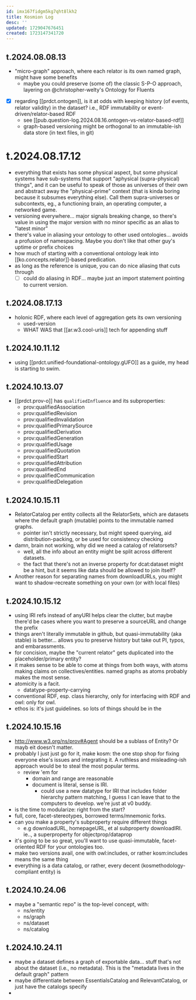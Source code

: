 ```yaml
---
id: imx167fidgm5kg7qht8lkh2
title: Kosmion Log
desc: ''
updated: 1729047676451
created: 1723147341720
---
```


## t.2024.08.08.13

- "micro-graph" approach, where each relator is its own named graph, might have some benefits
  - maybe you could preserve (some of) the classic S-P-O approach, layering on @christopher-welty's Ontology for Fluents


- [x] regarding [[prdct.ontogen]], is it at odds with keeping history (of events, relator validity) in the dataset? i.e., RDF immutability or event-driven/relator-based RDF 
  - see [[pub.question-log.2024.08.16.ontogen-vs-relator-based-rdf]]
  - graph-based versioning might be orthogonal to an immutable-ish data store (in text files, in git)

# t.2024.08.17.12

- everything that exists has some physical aspect, but some physical systems have sub-systems that support "aphysical (supra-physical) things", and it can be useful to speak of those as universes of their own and abstract away the "physical-prime" context (that is kinda boring because it subsumes everything else). Call them supra-universes or subcontexts, eg., a functioning brain, an operating computer, a networked game.
- versioning everywhere... major signals breaking change, so there's value in using the major version with no minor specific as an alias to "latest minor"
- there's value in aliasing your ontology to other used ontologies... avoids a profusion of namespacing. Maybe you don't like that other guy's uptime or prefix choices
- how much of starting with a conventional ontology leak into [[ko.concepts.relator]]-based predication. 
- as long as the reference is unique, you can do nice aliasing that cuts through 
  - [ ] could do aliasing in RDF... maybe just an import statement pointing to current version.

## t.2024.08.17.13

- holonic RDF, where each level of aggregation gets its own versioning
  - used-version
  - WHAT WAS that [[ar.w3.cool-uris]] tech for appending stuff

## t.2024.10.11.12

- using [[prdct.unified-foundational-ontology.gUFO]] as a guide, my head is starting to swim.  

## t.2024.10.13.07

- [[prdct.prov-o]] has `qualifiedInfluence` and its subproperties:
  - prov:qualifiedAssociation
  - prov:qualifiedRevision
  - prov:qualifiedInvalidation
  - prov:qualifiedPrimarySource
  - prov:qualifiedDerivation
  - prov:qualifiedGeneration
  - prov:qualifiedUsage
  - prov:qualifiedQuotation
  - prov:qualifiedStart
  - prov:qualifiedAttribution
  - prov:qualifiedEnd
  - prov:qualifiedCommunication
  - prov:qualifiedDelegation


## t.2024.10.15.11

- RelatorCatalog per entity collects all the RelatorSets, which are datasets where the default graph (mutable) points to the immutable named graphs. 
  - pointer isn't strictly necessary, but might speed querying, aid distribution-packing, or be used for consistency checking
- damn, brain not working, why did we need a catalog of relatorsets?
  - well, all the info about an entity might be split across different datasets. 
  - the fact that there's not an inverse property for dcat:dataset might be a hint, but it seems like data should be allowed to join itself? 
- Another reason for separating names from downloadURLs, you might want to shadow-recreate something on your own (or with local files)

## t.2024.10.15.12

- using IRI refs instead of anyURI helps clear the clutter, but maybe there'd be cases where you want to preserve a sourceURL and change the prefix
- things aren't literally immutable in github, but quasi-immutability (aka stable) is better... allows you to preserve history but take out PI, typos, and embarassments.
- for concision, maybe the "current relator" gets duplicated into the placeholder/primary entity?
- it makes sense to be able to come at things from both ways, with atoms making claims on collectives/entities. named graphs as atoms probably makes the most sense.
- atomicity is a facit.
  - datatype-property-carrying
- conventional RDF, esp. class hierarchy, only for interfacing with RDF and owl: only for owl.
- ethos is: it's just guidelines. so lots of things should be in the 

## t.2024.10.15.16

- http://www.w3.org/ns/prov#Agent should be a sublass of Entity? Or mayb eit doesn't matter. 
- probably I just just go for it, make kosm: the one stop shop for fixing everyone else's issues and integrating it. A ruthless and misleading-ish approach would be to steal the most popular terms.
  - review 'em for
    - domain and range are reasonable
    - document is literal, sense is IRI.
      - could use a new datatype for IRI that includes folder hierarchy pattern matching, I guess I can leave that to the computers to develop. we're just at v0 buddy.
- is the time to modularize: right from the start?
- full, core, facet-stereotypes, borrowed terms/mnemonic forks.
- can you make a property's subproperty require different things
  - e.g downloadURL, homepageURL, et al subproperty downloadIRI. ie.., a superproperty for objectprop/dataprop
- it's going to be so great, you'll want to use quasi-immutable, facet-oriented RDF for your ontologies too.
- make two versions avail, one with owl:includes, or rather kosm:includes means the same thing 
- everything is a data catalog, or rather, every decent (kosmethodology-compliant entity) is


## t.2024.10.24.06

- maybe a "semantic repo" is the top-level concept, with:
  - ns/entity
  - ns/graph
  - ns/dataset
  - ns/catalog

## t.2024.10.24.11

- maybe a dataset defines a graph of exportable data... stuff that's not about the dataset (i.e., no metadata). This is the "metadata lives in the default graph" pattern
- maybe differentiate between EssentialsCatalog and RelevantCatalog, or just have the catalogs specify 
- 